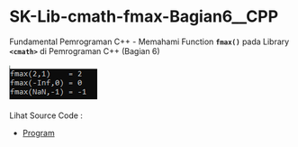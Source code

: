 # SK-Lib-cmath-fmax-Bagian6__CPP
Fundamental Pemrograman C++ - Memahami Function <code><b>fmax()</b></code> pada Library <code><b>&lt;cmath></b></code> di Pemrograman C++ (Bagian 6)<br><br>
<img src="https://github.com/RizkyKhapidsyah/SK-Lib-cmath-fmax-Bagian6__CPP/blob/master/SK-Lib-cmath-fmax-Bagian6__CPP/result/001.PNG"><br><br>
Lihat Source Code : <br>
- <a href="https://github.com/RizkyKhapidsyah/SK-Lib-cmath-fmax-Bagian6__CPP/blob/master/SK-Lib-cmath-fmax-Bagian6__CPP/Source.cpp">Program</a>
